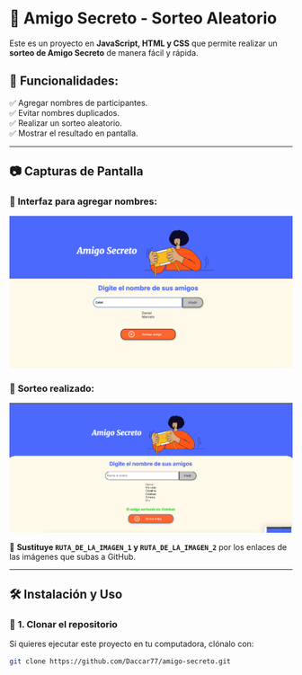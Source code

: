 # 🎁 Amigo Secreto - Sorteo Aleatorio

Este es un proyecto en **JavaScript, HTML y CSS** que permite realizar un **sorteo de Amigo Secreto** de manera fácil y rápida.  

## 🎯 Funcionalidades:
✅ Agregar nombres de participantes.  
✅ Evitar nombres duplicados.  
✅ Realizar un sorteo aleatorio.  
✅ Mostrar el resultado en pantalla.  

---

## 📷 Capturas de Pantalla  

### 📝 **Interfaz para agregar nombres:**  
![Agregar nombres](https://github.com/Daccar77/amigo-secreto/blob/main/assets/Captura%20agregar%20nombre%20l.png)  

### 🎲 **Sorteo realizado:**  
![Sorteo realizado](https://github.com/Daccar77/amigo-secreto/blob/main/assets/Captura%20sorteo%20realizadola(s)%2017.16.18.png) 

📌 **Sustituye `RUTA_DE_LA_IMAGEN_1` y `RUTA_DE_LA_IMAGEN_2`** por los enlaces de las imágenes que subas a GitHub.  

---

## 🛠 Instalación y Uso

### 🔽 **1. Clonar el repositorio**
Si quieres ejecutar este proyecto en tu computadora, clónalo con:  
```sh
git clone https://github.com/Daccar77/amigo-secreto.git
